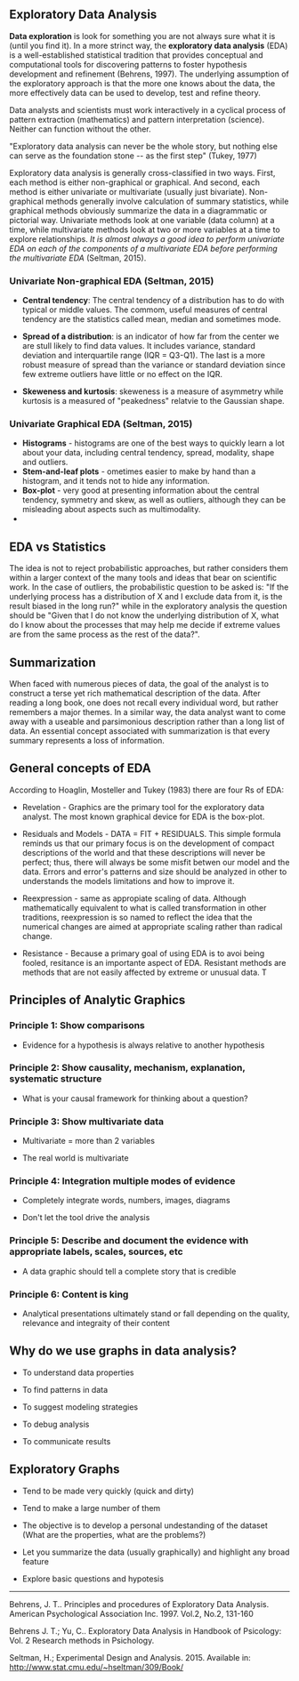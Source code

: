 ## Exploratory Data Analysis

**Data exploration** is look for something you are not always sure what it is (until you find it). 
In a more strinct way, the **exploratory data analysis** (EDA) is a well-established statistical tradition that provides conceptual and 
computational tools for discovering patterns to foster hypothesis development and refinement (Behrens, 1997). 
The underlying assumption of the exploratory approach is that the more one knows about the data, the more effectively data can be used 
to develop, test and refine theory. 

Data analysts and scientists must work interactively in a cyclical process of pattern extraction (mathematics) and pattern 
interpretation (science). Neither can function without the other. 

"Exploratory data analysis can never be the whole story, but nothing else can serve as the foundation stone -- as the first step"
(Tukey, 1977)

Exploratory data analysis is generally cross-classified in two ways. First, each method is either non-graphical or graphical. 
And second, each method is either univariate or multivariate (usually just bivariate). 
Non-graphical methods generally involve calculation of summary statistics, while graphical methods obviously summarize the data in a diagrammatic or pictorial way. Univariate methods look at one variable (data column) at a time, 
while multivariate methods look at two or more variables at a time to explore relationships. *It is almost
always a good idea to perform univariate EDA on each of the components of a multivariate EDA before performing the multivariate EDA* (Seltman, 2015).

### Univariate Non-graphical EDA (Seltman, 2015)

* **Central tendency**: The central tendency of a distribution has to do with typical or middle values. The commom, useful measures
of central tendency are the statistics called mean, median and sometimes mode.

* **Spread of a distribution**: is an indicator of how far from the center we are stull likely to find data values. It includes 
variance, standard deviation and interquartile range (IQR = Q3-Q1). The last is a more robust measure of spread than the variance
or standard deviation since few extreme outliers have little or no effect on the IQR.

* **Skeweness and kurtosis**: skeweness is a measure of asymmetry while kurtosis is a measured of "peakedness" relatvie to the
Gaussian shape. 

### Univariate Graphical EDA (Seltman, 2015)

* **Histograms** - histograms are one of the best ways to quickly learn a lot about your data, including central tendency, spread, modality, shape and outliers.
* **Stem-and-leaf plots** - ometimes easier to make by hand than a histogram, and it tends not to hide any information.
* **Box-plot** - very good at presenting information about the central tendency, symmetry and skew, as well as outliers, although they can be misleading about aspects such as multimodality.
* 

## EDA vs Statistics

The idea is not to reject probabilistic approaches, but rather considers them within a larger context of the many tools and ideas
that bear on scientific work. In the case of outliers, the probabilistic question to be asked is: "If the underlying process 
has a distribution of X and I exclude data from it, is the result biased in the long run?" while in the exploratory analysis 
the question should be "Given that I do not know the underlying distribution of X, what do I know about the processes that 
may help me decide if extreme values are from the same process as the rest of the data?".

## Summarization

When faced with numerous pieces of data, the goal of the analyst is to construct a terse yet rich mathematical description of the
data. After reading a long book, one does not recall every individual word, but rather remembers a major themes. In a similar 
way, the data analyst want to come away with a useable and parsimonious description rather than a long list of data. An essential
concept associated with summarization is that every summary represents a loss of information.

## General concepts of EDA

According to Hoaglin, Mosteller and Tukey (1983) there are four Rs of EDA:

* Revelation - Graphics are the primary tool for the exploratory data analyst. 
  The most known graphical device for EDA is the box-plot.
  
* Residuals and Models - DATA = FIT + RESIDUALS. This simple formula reminds us that our primary focus is on the development of 
  compact descriptions of the world and that these descriptions will never be perfect; thus, there will always be some misfit
  betwen our model and the data. Errors and error's patterns and size should be analyzed in other to understands the models limitations 
  and how to improve it.
  
* Reexpression - same as appropiate scaling of data. Although mathematically equivalent to what is called transformation in other traditions,
  reexpression is so named to reflect the idea that the numerical changes are aimed at appropriate scaling rather than radical
  change.
  
* Resistance - Because a primary goal of using EDA is to avoi being fooled, resitance is an importante aspect of EDA.
  Resistant methods are methods that are not easily affected by extreme or unusual data. T


## Principles of Analytic Graphics

### Principle 1: Show comparisons
  
* Evidence for a hypothesis is always relative to another hypothesis
    
### Principle 2: Show causality, mechanism, explanation, systematic structure
	
* What is your causal framework for thinking about a question?

### Principle 3: Show multivariate data
		
* Multivariate = more than 2 variables
		
* The real world is multivariate

### Principle 4: Integration multiple modes of evidence
		
* Completely integrate words, numbers, images, diagrams

* Don't let the tool drive the analysis

### Principle 5: Describe and document the evidence with appropriate labels, scales, sources, etc
  
* A data graphic should tell a complete story that is credible

### Principle 6: Content is king
		
* Analytical presentations ultimately stand or fall depending on the quality, relevance and integraity of their content

## Why do we use graphs in data analysis?

* To understand data properties

* To find patterns in data

* To suggest modeling strategies

* To debug analysis

* To communicate results

## Exploratory Graphs

* Tend to be made very quickly (quick and dirty)

* Tend to make a large number of them

* The objective is to develop a personal undestanding of the dataset (What are the properties, what are the problems?)

* Let you summarize the data (usually graphically) and highlight any broad feature

* Explore basic questions and hypotesis 
  
-----------------------------------------------------------

Behrens, J. T.. Principles and procedures of Exploratory Data Analysis. American Psychological Association Inc. 1997. Vol.2, No.2, 131-160

Behrens J. T.; Yu, C.. Exploratory Data Analysis in Handbook of Psicology: Vol. 2 Research methods in Psichology.

Seltman, H.; Experimental Design and Analysis. 2015. Available in: http://www.stat.cmu.edu/~hseltman/309/Book/
